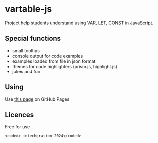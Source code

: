 # vartable-js

Project help students understand using VAR, LET, CONST in JavaScript.

## Special functions
- small tooltips
- console output for code examples
- examples loaded from file in json format
- themes for code highlighters (prism.js, highlight.js)
- jokes and fun

## Using
Use [this page](https://github.com) on GitHub Pages

## Licences
Free for use

`<coded> intechgration 2024</coded>`
